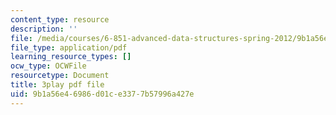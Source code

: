 ```yaml
---
content_type: resource
description: ''
file: /media/courses/6-851-advanced-data-structures-spring-2012/9b1a56e46986d01ce3377b57996a427e_NoOYvZvH_FU.pdf
file_type: application/pdf
learning_resource_types: []
ocw_type: OCWFile
resourcetype: Document
title: 3play pdf file
uid: 9b1a56e4-6986-d01c-e337-7b57996a427e
---
```

